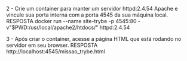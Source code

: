 2 - Crie um container para manter um servidor httpd:2.4.54 Apache e vincule sua porta interna com a porta 4545 da sua máquina local.
  RESPOSTA
  docker run --name site-trybe -p 4545:80 -v"$PWD:/usr/local/apache2/htdocs/" httpd:2.4.54

3 - Após criar o container, acesse a página HTML que está rodando no servidor em seu browser.
  RESPOSTA
  http://localhost:4545/missao_trybe.html